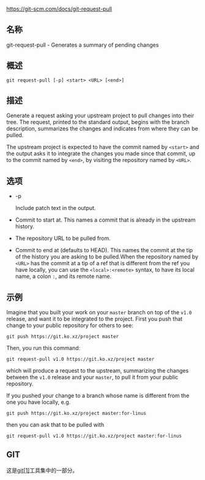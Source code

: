 https://git-scm.com/docs/git-request-pull

## 名称

git-request-pull - Generates a summary of pending changes

## 概述

```
git request-pull [-p] <start> <URL> [<end>]
```

## 描述

Generate a request asking your upstream project to pull changes into their tree. The request, printed to the standard output, begins with the branch description, summarizes the changes and indicates from where they can be pulled.

The upstream project is expected to have the commit named by `<start>` and the output asks it to integrate the changes you made since that commit, up to the commit named by `<end>`, by visiting the repository named by `<URL>`.

## 选项

- -p

  Include patch text in the output.

- <start>

  Commit to start at. This names a commit that is already in the upstream history.

- <URL>

  The repository URL to be pulled from.

- <end>

  Commit to end at (defaults to HEAD). This names the commit at the tip of the history you are asking to be pulled.When the repository named by `<URL>` has the commit at a tip of a ref that is different from the ref you have locally, you can use the `<local>:<remote>` syntax, to have its local name, a colon `:`, and its remote name.

## 示例

Imagine that you built your work on your `master` branch on top of the `v1.0` release, and want it to be integrated to the project. First you push that change to your public repository for others to see:

```
git push https://git.ko.xz/project master
```

Then, you run this command:

```
git request-pull v1.0 https://git.ko.xz/project master
```

which will produce a request to the upstream, summarizing the changes between the `v1.0` release and your `master`, to pull it from your public repository.

If you pushed your change to a branch whose name is different from the one you have locally, e.g.

```
git push https://git.ko.xz/project master:for-linus
```

then you can ask that to be pulled with

```
git request-pull v1.0 https://git.ko.xz/project master:for-linus
```

## GIT

  这是[git[1]](../../Git)工具集中的一部分。